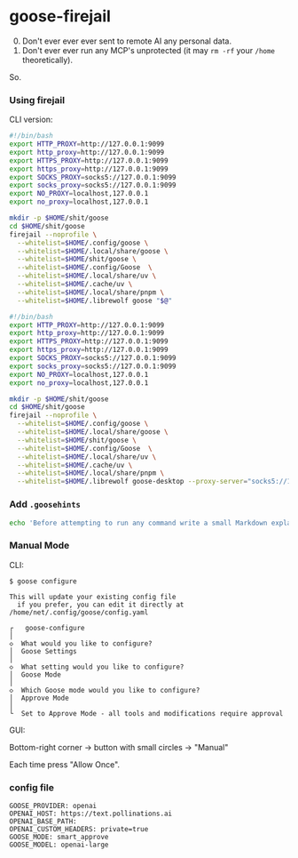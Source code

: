 # goose-firejail

0. Don't ever ever ever sent to remote AI any personal data.
1. Don't ever ever run any MCP's unprotected (it may `rm -rf` your `/home` theoretically).

So.

### Using firejail

CLI version:

```bash
#!/bin/bash
export HTTP_PROXY=http://127.0.0.1:9099
export http_proxy=http://127.0.0.1:9099
export HTTPS_PROXY=http://127.0.0.1:9099
export https_proxy=http://127.0.0.1:9099
export SOCKS_PROXY=socks5://127.0.0.1:9099
export socks_proxy=socks5://127.0.0.1:9099
export NO_PROXY=localhost,127.0.0.1
export no_proxy=localhost,127.0.0.1

mkdir -p $HOME/shit/goose
cd $HOME/shit/goose
firejail --noprofile \
  --whitelist=$HOME/.config/goose \
  --whitelist=$HOME/.local/share/goose \
  --whitelist=$HOME/shit/goose \
  --whitelist=$HOME/.config/Goose  \
  --whitelist=$HOME/.local/share/uv \
  --whitelist=$HOME/.cache/uv \
  --whitelist=$HOME/.local/share/pnpm \
  --whitelist=$HOME/.librewolf goose "$@"
```

```bash
#!/bin/bash
export HTTP_PROXY=http://127.0.0.1:9099
export http_proxy=http://127.0.0.1:9099
export HTTPS_PROXY=http://127.0.0.1:9099
export https_proxy=http://127.0.0.1:9099
export SOCKS_PROXY=socks5://127.0.0.1:9099
export socks_proxy=socks5://127.0.0.1:9099
export NO_PROXY=localhost,127.0.0.1
export no_proxy=localhost,127.0.0.1

mkdir -p $HOME/shit/goose
cd $HOME/shit/goose
firejail --noprofile \
  --whitelist=$HOME/.config/goose \
  --whitelist=$HOME/.local/share/goose \
  --whitelist=$HOME/shit/goose \
  --whitelist=$HOME/.config/Goose  \
  --whitelist=$HOME/.local/share/uv \
  --whitelist=$HOME/.cache/uv \
  --whitelist=$HOME/.local/share/pnpm \
  --whitelist=$HOME/.librewolf goose-desktop --proxy-server="socks5://127.0.0.1:9099" "$@"

```

### Add `.goosehints`

```bash
echo 'Before attempting to run any command write a small Markdown explanation of it, like "Now I will run `some_command`, this command will do such task" - USE MARKDOWN TO MARK CRUCIAL PARTS OF EXPLANATION.' >> ~/.config/goose/.goosehints
```

### Manual Mode

CLI:

```
$ goose configure

This will update your existing config file
  if you prefer, you can edit it directly at /home/net/.config/goose/config.yaml

┌   goose-configure
│
◇  What would you like to configure?
│  Goose Settings
│
◇  What setting would you like to configure?
│  Goose Mode
│
◇  Which Goose mode would you like to configure?
│  Approve Mode
│
└  Set to Approve Mode - all tools and modifications require approval
```

GUI:

Bottom-right corner -> button with small circles -> "Manual"

Each time press "Allow Once".

### config file

```
GOOSE_PROVIDER: openai
OPENAI_HOST: https://text.pollinations.ai
OPENAI_BASE_PATH:
OPENAI_CUSTOM_HEADERS: private=true
GOOSE_MODE: smart_approve
GOOSE_MODEL: openai-large
```
